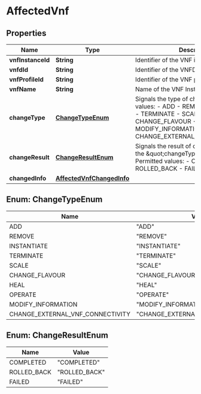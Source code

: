 
# AffectedVnf

## Properties
Name | Type | Description | Notes
------------ | ------------- | ------------- | -------------
**vnfInstanceId** | **String** | Identifier of the VNF instance.  | 
**vnfdId** | **String** | Identifier of the VNFD of the VNF Instance.  | 
**vnfProfileId** | **String** | Identifier of the VNF profile of the NSD.  | 
**vnfName** | **String** | Name of the VNF Instance.  |  [optional]
**changeType** | [**ChangeTypeEnum**](#ChangeTypeEnum) | Signals the type of change Permitted values: - ADD - REMOVE - INSTANTIATE - TERMINATE - SCALE - CHANGE_FLAVOUR - HEAL - OPERATE - MODIFY_INFORMATION - CHANGE_EXTERNAL_VNF_CONNECTIVITY  |  [optional]
**changeResult** | [**ChangeResultEnum**](#ChangeResultEnum) | Signals the result of change identified by the \&quot;changeType\&quot; attribute. Permitted values: - COMPLETED - ROLLED_BACK - FAILED  |  [optional]
**changedInfo** | [**AffectedVnfChangedInfo**](AffectedVnfChangedInfo.md) |  |  [optional]


<a name="ChangeTypeEnum"></a>
## Enum: ChangeTypeEnum
Name | Value
---- | -----
ADD | &quot;ADD&quot;
REMOVE | &quot;REMOVE&quot;
INSTANTIATE | &quot;INSTANTIATE&quot;
TERMINATE | &quot;TERMINATE&quot;
SCALE | &quot;SCALE&quot;
CHANGE_FLAVOUR | &quot;CHANGE_FLAVOUR&quot;
HEAL | &quot;HEAL&quot;
OPERATE | &quot;OPERATE&quot;
MODIFY_INFORMATION | &quot;MODIFY_INFORMATION&quot;
CHANGE_EXTERNAL_VNF_CONNECTIVITY | &quot;CHANGE_EXTERNAL_VNF_CONNECTIVITY&quot;


<a name="ChangeResultEnum"></a>
## Enum: ChangeResultEnum
Name | Value
---- | -----
COMPLETED | &quot;COMPLETED&quot;
ROLLED_BACK | &quot;ROLLED_BACK&quot;
FAILED | &quot;FAILED&quot;



